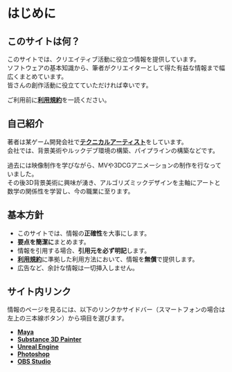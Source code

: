 # はじめに

## このサイトは何？

このサイトでは、クリエイティブ活動に役立つ情報を提供しています。  
ソフトウェアの基本知識から、筆者がクリエイターとして得た有益な情報まで幅広くまとめています。  
皆さんの創作活動に役立てていただければ幸いです。

ご利用前に[**利用規約**](terms_of_service.md)を一読ください。

## 自己紹介

著者は某ゲーム開発会社で[**テクニカルアーティスト**](https://magazine.cygames.co.jp/archives/12870)をしています。  
会社では、背景美術やルックデブ環境の構築、パイプラインの構築などです。  

過去には映像制作を学びながら、MVや3DCGアニメーションの制作を行なっていました。  
その後3D背景美術に興味が湧き、アルゴリズミックデザインを主軸にアートと数学の関係性を学習し、今の職業に至ります。  

## 基本方針

- このサイトでは、情報の**正確性**を大事にします。  
- **要点を簡潔に**まとめます。
- 情報を引用する場合、**引用元を必ず明記**します。  
- [**利用規約**](terms_of_service.md)に準拠した利用方法において、情報を**無償**で提供します。
- 広告など、余計な情報は一切挿入しません。

## サイト内リンク

情報のページを見るには、以下のリンクかサイドバー（スマートフォンの場合は左上の三本線ボタン）から項目を選びます。

- [**Maya**](/docs/category/-maya)
- [**Substance 3D Painter**](/docs/category/%EF%B8%8F-substance-3d-painter)
- [**Unreal Engine**](/docs/category/-unreal-engine)
- [**Photoshop**](/docs/category/-photoshop)
- [**OBS Studio**](/docs/category/-obs-studio)

<!-- :::info 公式の情報を読むことの重要性

**まずは公式がオススメしている設定や使い方の通りに使用します。**  
これはどのソフトウェアを使うときでも、強いては何を行うときや考えるときにも重要なことです。
「**基本をおさえる**」ことを念頭に置きます。
ウェブ検索をすると色々なオススメ設定や情報を書いているブログなどが多数ヒットしますが、まずは公式の情報通りに設定します。  
理由として、以下のようなことが挙げられます。

- **正確性に欠ける**: 個人ブログなどに記載されている情報は、動作の保証ができません。各個人がたまたま上手くいっている情報が記載されている場合があります。  
例えばYoutubeで配信を行いたい場合、配信ができる場所を提供しているのはYoutubeの運営です。  
それに関して一番情報を把握している可能性が極めて高いのは運営であり、オススメしている方法にはそれ相応の理由がある場合がほとんどです。  
- **信頼性がない**: 個人ブログなどに記載されている情報は、信頼性が担保できません。  
もしもエラーでソフトが動作しなくなったり、最悪の場合PCや素材などが破損した場合、ブログの運営者が動作の保証や損害の補填、代替えの方法を提供してくれる保証はありません。  
ある程度大きなサービスやソフトウェアの場合、公式にサポート体制が多かれ少なかれ存在します。  
ソフトウェア自体に更新があったり、Youtubeなどのサービスに変更があった場合にも、その時々で最適な情報を提供してくれる可能性が極めて高いのが公式です。  

以下のような場合に個人ブログなど第三者を頼ります。

- **公式の情報に不備があることが確定しており、かつ公式から案内がない場合**
- **不具合があることが周知の事実となっており、代替え手段として信用することをやむを得ない場合**
- **「なぜそうするのか」を説明できるレベルに習熟している場合**

常に確かな情報提供者から最新の情報を得るようにしましょう。
::: -->
